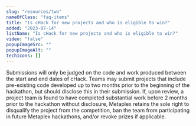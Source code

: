 ```yaml
---
slug: "resources/two"
nameOfClass: "faq-items"
title: "Is cHack for new projects and who is eligible to win?"
added: "2023-07-14"
listName: "Is cHack for new projects and who is eligible to win?"
video: "false"
popupImageSrc: ""
popupImageAlt: ""
techIcons: []
---
```


Submissions will only be judged on the code and work produced between the start and end dates of cHack. Teams may submit projects that include pre-existing code developed up to two months prior to the beginning of the hackathon, but should disclose this in their submission. If, upon review, a project team is found to have completed substantial work before 2 months prior to the hackathon without disclosure, Metaplex retains the sole right to disqualify the project from the competition, ban the team from participating in future Metaplex hackathons, and/or revoke prizes if applicable.
